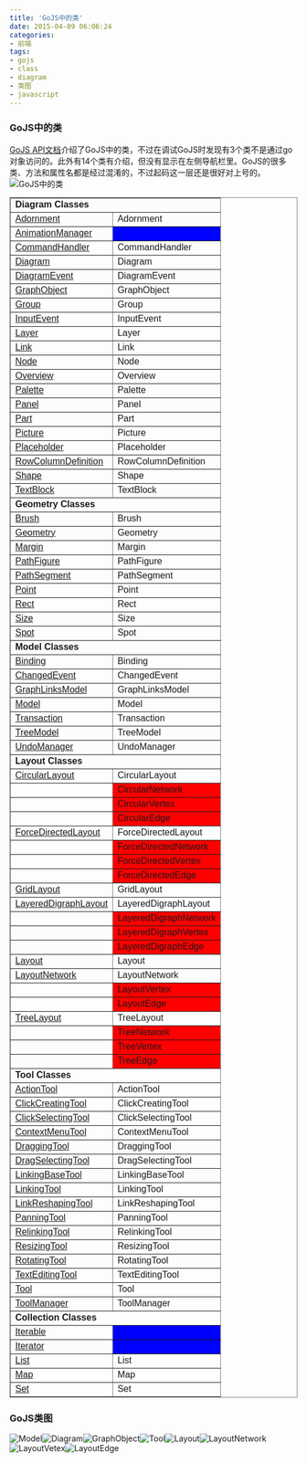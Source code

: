 ```yaml
---
title: 'GoJS中的类'
date: 2015-04-09 06:06:24
categories: 
- 前端
tags: 
- gojs
- class
- diagram
- 类图
- javascript
---
```

### GoJS中的类

[GoJS API文档](http://gojs.net/latest/api/index.html)介绍了GoJS中的类，不过在调试GoJS时发现有3个类不是通过go对象访问的。此外有14个类有介绍，但没有显示在左侧导航栏里。GoJS的很多类、方法和属性名都是经过混淆的，不过起码这一层还是很好对上号的。
![GoJS中的类](/images/2015/4/0026uWfMgy6RmUvOpiU58.png)
<table border="1" cellpadding="4" cellspacing="0" frame="border" rules="all" summary="" style="font-family: Arial, Verdana, sans-serif; border-collapse: collapse; border-width: 1px; margin-top: 7pt;"><tbody><tr><td colspan="2"><b>Diagram Classes</b></td></tr><tr><td><a href="http://gojs.net/latest/api/symbols/Adornment.html">Adornment</a></td><td>Adornment</td></tr><tr><td><a href="http://gojs.net/latest/api/symbols/AnimationManager.html">AnimationManager</a></td><td style="background-color: blue;">&nbsp;</td></tr><tr><td><a href="http://gojs.net/latest/api/symbols/CommandHandler.html">CommandHandler</a></td><td>CommandHandler</td></tr><tr><td><a href="http://gojs.net/latest/api/symbols/Diagram.html">Diagram</a></td><td>Diagram</td></tr><tr><td><a href="http://gojs.net/latest/api/symbols/DiagramEvent.html">DiagramEvent</a></td><td>DiagramEvent</td></tr><tr><td><a href="http://gojs.net/latest/api/symbols/GraphObject.html">GraphObject</a></td><td>GraphObject</td></tr><tr><td><a href="http://gojs.net/latest/api/symbols/Group.html">Group</a></td><td>Group</td></tr><tr><td><a href="http://gojs.net/latest/api/symbols/InputEvent.html">InputEvent</a></td><td>InputEvent</td></tr><tr><td><a href="http://gojs.net/latest/api/symbols/Layer.html">Layer</a></td><td>Layer</td></tr><tr><td><a href="http://gojs.net/latest/api/symbols/Link.html">Link</a></td><td>Link</td></tr><tr><td><a href="http://gojs.net/latest/api/symbols/Node.html">Node</a></td><td>Node</td></tr><tr><td><a href="http://gojs.net/latest/api/symbols/Overview.html">Overview</a></td><td>Overview</td></tr><tr><td><a href="http://gojs.net/latest/api/symbols/Palette.html">Palette</a></td><td>Palette</td></tr><tr><td><a href="http://gojs.net/latest/api/symbols/Panel.html">Panel</a></td><td>Panel</td></tr><tr><td><a href="http://gojs.net/latest/api/symbols/Part.html">Part</a></td><td>Part</td></tr><tr><td><a href="http://gojs.net/latest/api/symbols/Picture.html">Picture</a></td><td>Picture</td></tr><tr><td><a href="http://gojs.net/latest/api/symbols/Placeholder.html">Placeholder</a></td><td>Placeholder</td></tr><tr><td><a href="http://gojs.net/latest/api/symbols/RowColumnDefinition.html">RowColumnDefinition</a></td><td>RowColumnDefinition</td></tr><tr><td><a href="http://gojs.net/latest/api/symbols/Shape.html">Shape</a></td><td>Shape</td></tr><tr><td><a href="http://gojs.net/latest/api/symbols/TextBlock.html">TextBlock</a></td><td>TextBlock</td></tr><tr><td colspan="2"><b>Geometry Classes</b></td></tr><tr><td><a href="http://gojs.net/latest/api/symbols/Brush.html">Brush</a></td><td>Brush</td></tr><tr><td><a href="http://gojs.net/latest/api/symbols/Geometry.html">Geometry</a></td><td>Geometry</td></tr><tr><td><a href="http://gojs.net/latest/api/symbols/Margin.html">Margin</a></td><td>Margin</td></tr><tr><td><a href="http://gojs.net/latest/api/symbols/PathFigure.html">PathFigure</a></td><td>PathFigure</td></tr><tr><td><a href="http://gojs.net/latest/api/symbols/PathSegment.html">PathSegment</a></td><td>PathSegment</td></tr><tr><td><a href="http://gojs.net/latest/api/symbols/Point.html">Point</a></td><td>Point</td></tr><tr><td><a href="http://gojs.net/latest/api/symbols/Rect.html">Rect</a></td><td>Rect</td></tr><tr><td><a href="http://gojs.net/latest/api/symbols/Size.html">Size</a></td><td>Size</td></tr><tr><td><a href="http://gojs.net/latest/api/symbols/Spot.html">Spot</a></td><td>Spot</td></tr><tr><td colspan="2"><b>Model Classes</b></td></tr><tr><td><a href="http://gojs.net/latest/api/symbols/Binding.html">Binding</a></td><td>Binding</td></tr><tr><td><a href="http://gojs.net/latest/api/symbols/ChangedEvent.html">ChangedEvent</a></td><td>ChangedEvent</td></tr><tr><td><a href="http://gojs.net/latest/api/symbols/GraphLinksModel.html">GraphLinksModel</a></td><td>GraphLinksModel</td></tr><tr><td><a href="http://gojs.net/latest/api/symbols/Model.html">Model</a></td><td>Model</td></tr><tr><td><a href="http://gojs.net/latest/api/symbols/Transaction.html">Transaction</a></td><td>Transaction</td></tr><tr><td><a href="http://gojs.net/latest/api/symbols/TreeModel.html">TreeModel</a></td><td>TreeModel</td></tr><tr><td><a href="http://gojs.net/latest/api/symbols/UndoManager.html">UndoManager</a></td><td>UndoManager</td></tr><tr><td colspan="2"><b>Layout Classes</b></td></tr><tr><td><a href="http://gojs.net/latest/api/symbols/CircularLayout.html">CircularLayout</a></td><td>CircularLayout</td></tr><tr><td></td><td style="background-color: red;">CircularNetwork</td></tr><tr><td></td><td style="background-color: red;">CircularVertex</td></tr><tr><td></td><td style="background-color: red;">CircularEdge</td></tr><tr><td><a href="http://gojs.net/latest/api/symbols/ForceDirectedLayout.html">ForceDirectedLayout</a></td><td>ForceDirectedLayout</td></tr><tr><td></td><td style="background-color: red;">ForceDirectedNetwork</td></tr><tr><td></td><td style="background-color: red;">ForceDirectedVertex</td></tr><tr><td></td><td style="background-color: red;">ForceDirectedEdge</td></tr><tr><td><a href="http://gojs.net/latest/api/symbols/GridLayout.html">GridLayout</a></td><td>GridLayout</td></tr><tr><td><a href="http://gojs.net/latest/api/symbols/LayeredDigraphLayout.html">LayeredDigraphLayout</a></td><td>LayeredDigraphLayout</td></tr><tr><td></td><td style="background-color: red;">LayeredDigraphNetwork</td></tr><tr><td></td><td style="background-color: red;">LayeredDigraphVertex</td></tr><tr><td></td><td style="background-color: red;">LayeredDigraphEdge</td></tr><tr><td><a href="http://gojs.net/latest/api/symbols/Layout.html">Layout</a></td><td>Layout</td></tr><tr><td><a href="http://gojs.net/latest/api/symbols/LayoutNetwork.html">LayoutNetwork</a></td><td>LayoutNetwork</td></tr><tr><td></td><td style="background-color: red;">LayoutVertex</td></tr><tr><td></td><td style="background-color: red;">LayoutEdge</td></tr><tr><td><a href="http://gojs.net/latest/api/symbols/TreeLayout.html">TreeLayout</a></td><td>TreeLayout</td></tr><tr><td></td><td style="background-color: red;">TreeNetwork</td></tr><tr><td></td><td style="background-color: red;">TreeVertex</td></tr><tr><td></td><td style="background-color: red;">TreeEdge</td></tr><tr><td colspan="2"><b>Tool Classes</b></td></tr><tr><td><a href="http://gojs.net/latest/api/symbols/ActionTool.html">ActionTool</a></td><td>ActionTool</td></tr><tr><td><a href="http://gojs.net/latest/api/symbols/ClickCreatingTool.html">ClickCreatingTool</a></td><td>ClickCreatingTool</td></tr><tr><td><a href="http://gojs.net/latest/api/symbols/ClickSelectingTool.html">ClickSelectingTool</a></td><td>ClickSelectingTool</td></tr><tr><td><a href="http://gojs.net/latest/api/symbols/ContextMenuTool.html">ContextMenuTool</a></td><td>ContextMenuTool</td></tr><tr><td><a href="http://gojs.net/latest/api/symbols/DraggingTool.html">DraggingTool</a></td><td>DraggingTool</td></tr><tr><td><a href="http://gojs.net/latest/api/symbols/DragSelectingTool.html">DragSelectingTool</a></td><td>DragSelectingTool</td></tr><tr><td><a href="http://gojs.net/latest/api/symbols/LinkingBaseTool.html">LinkingBaseTool</a></td><td>LinkingBaseTool</td></tr><tr><td><a href="http://gojs.net/latest/api/symbols/LinkingTool.html">LinkingTool</a></td><td>LinkingTool</td></tr><tr><td><a href="http://gojs.net/latest/api/symbols/LinkReshapingTool.html">LinkReshapingTool</a></td><td>LinkReshapingTool</td></tr><tr><td><a href="http://gojs.net/latest/api/symbols/PanningTool.html">PanningTool</a></td><td>PanningTool</td></tr><tr><td><a href="http://gojs.net/latest/api/symbols/RelinkingTool.html">RelinkingTool</a></td><td>RelinkingTool</td></tr><tr><td><a href="http://gojs.net/latest/api/symbols/ResizingTool.html">ResizingTool</a></td><td>ResizingTool</td></tr><tr><td><a href="http://gojs.net/latest/api/symbols/RotatingTool.html">RotatingTool</a></td><td>RotatingTool</td></tr><tr><td><a href="http://gojs.net/latest/api/symbols/TextEditingTool.html">TextEditingTool</a></td><td>TextEditingTool</td></tr><tr><td><a href="http://gojs.net/latest/api/symbols/Tool.html">Tool</a></td><td>Tool</td></tr><tr><td><a href="http://gojs.net/latest/api/symbols/ToolManager.html">ToolManager</a></td><td>ToolManager</td></tr><tr><td colspan="2"><b>Collection Classes</b></td></tr><tr><td><a href="http://gojs.net/latest/api/symbols/Iterable.html">Iterable</a></td><td style="background-color: blue;"></td></tr><tr><td><a href="http://gojs.net/latest/api/symbols/Iterator.html">Iterator</a></td><td style="background-color: blue;"></td></tr><tr><td><a href="http://gojs.net/latest/api/symbols/List.html">List</a></td><td>List</td></tr><tr><td><a href="http://gojs.net/latest/api/symbols/Map.html">Map</a></td><td>Map</td></tr><tr><td><a href="http://gojs.net/latest/api/symbols/Set.html">Set</a></td><td>Set</td></tr></tbody></table>

### GoJS类图

![Model](/images/2015/4/0026uWfMgy6RB3STw3l57.png)![Diagram](/images/2015/4/0026uWfMgy6RB3XZs3P85.png)![GraphObject](/images/2015/4/0026uWfMgy6RB448J5D51.png)![Tool](/images/2015/4/0026uWfMgy6RB49Qtynf7.jpg)![Layout](/images/2015/4/0026uWfMgy6RB4fuhLX21.jpg)![LayoutNetwork](/images/2015/4/0026uWfMgy6RB582cu70b.jpg)![LayoutVetex](/images/2015/4/0026uWfMgy6RB5cq69G80.png)![LayoutEdge](/images/2015/4/0026uWfMgy6RB5ge5AXb7.png)